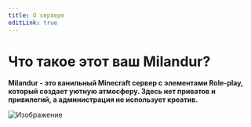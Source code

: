 ```yaml
---
title: О сервере
editLink: true
---
```


# Что такое этот ваш Milandur?

**Milandur - это ванильный Minecraft сервер с элементами Role-play, который создает уютную атмосферу. Здесь нет приватов и привилегий, а администрация не использует креатив.**


![Изображение](/image.png)